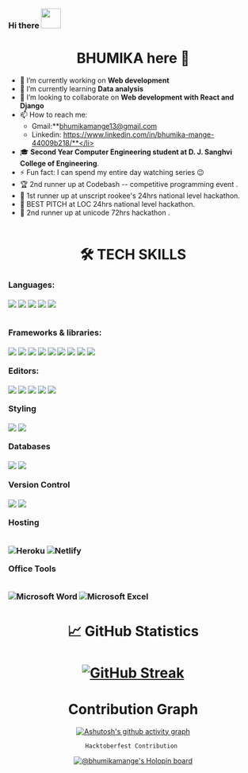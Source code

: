 ### Hi there <img src='https://github.com/NoobMahbub/NoobMahbub/blob/main/Wave.gif' width='40' height='40'/>
   <h1 align='center'>BHUMIKA here 👑</h1>


 - 🔭 I’m currently working on **Web development** 
 - 🌱 I’m currently learning **Data analysis** 
 - 👯 I’m looking to collaborate on **Web development with React and Django** 
 - 📫 How to reach me:<ul> <li >Gmail:**bhumikamange13@gmail.com</li><li>Linkedin: https://www.linkedin.com/in/bhumika-mange-44009b218/**</li></ul>
 - 🎓 **Second Year Computer Engineering student at D. J. Sanghvi College of Engineering**.
 - ⚡ Fun fact: I can spend my entire day watching series 😉
 - 🏆 2nd runner up at Codebash -- competitive programming event .
 - 🥇 1st runner up at unscript rookee's 24hrs national level hackathon.
 - 🥇 BEST PITCH at LOC 24hrs national level hackathon.
 - 🥇 2nd runner up at unicode 72hrs hackathon .
<br/><br/>
### <h1 align='center'>🛠 TECH SKILLS</h1>
<h3 >
Languages:<br/><br/>

<img src="https://img.shields.io/badge/c-%2300599C.svg?style=for-the-badge&logo=c&logoColor=white"/>
<img src="https://img.shields.io/badge/c++-%2300599C.svg?style=for-the-badge&logo=c%2B%2B&logoColor=white"/>
<img src="https://img.shields.io/badge/java-%23ED8B00.svg?style=for-the-badge&logo=java&logoColor=white"/>
<img src="https://img.shields.io/badge/python-3670A0?style=for-the-badge&logo=python&logoColor=ffdd54"/> 
<img src="https://img.shields.io/badge/javascript-%23323330.svg?style=for-the-badge&logo=javascript&logoColor=%23F7DF1E"/>

   
<br/>Frameworks & libraries:<br/><br/>
<img src="https://img.shields.io/badge/bootstrap-%23563D7C.svg?style=for-the-badge&logo=bootstrap&logoColor=white"/>
<img src="https://img.shields.io/badge/django-%23092E20.svg?style=for-the-badge&logo=django&logoColor=white"/>
<img src="https://img.shields.io/badge/DJANGO-REST-ff1709?style=for-the-badge&logo=django&logoColor=white&color=ff1709&labelColor=gray"/>
<img src="https://img.shields.io/badge/jquery-%230769AD.svg?style=for-the-badge&logo=jquery&logoColor=white"/>
<img src="https://img.shields.io/badge/MUI-%230081CB.svg?style=for-the-badge&logo=material-ui&logoColor=white"/>
<img src="https://img.shields.io/badge/NPM-%23000000.svg?style=for-the-badge&logo=npm&logoColor=white"/>
<img src="https://img.shields.io/badge/react-%2320232a.svg?style=for-the-badge&logo=react&logoColor=%2361DAFB"/>
<img src="https://img.shields.io/badge/React_Router-CA4245?style=for-the-badge&logo=react-router&logoColor=white"/>
<img src="https://img.shields.io/badge/redux-%23593d88.svg?style=for-the-badge&logo=redux&logoColor=white"/>
   
Editors:<br/><br/>
<img src="https://img.shields.io/badge/Atom-%2366595C.svg?style=for-the-badge&logo=atom&logoColor=white"/>
<img src="https://img.shields.io/badge/CodePen-white?style=for-the-badge&logo=codepen&logoColor=black"/>
<img src="https://img.shields.io/badge/Codesandbox-040404?style=for-the-badge&logo=codesandbox&logoColor=DBDBDB"/>
<img src="https://img.shields.io/badge/sublime_text-%23575757.svg?style=for-the-badge&logo=sublime-text&logoColor=important"/>
<img src="https://img.shields.io/badge/Visual%20Studio%20Code-0078d7.svg?style=for-the-badge&logo=visual-studio-code&logoColor=white"/>
   
Styling<br/><br/>
<img src="https://img.shields.io/badge/figma-%23F24E1E.svg?style=for-the-badge&logo=figma&logoColor=white"/>
   <img src="https://img.shields.io/badge/Framer-black?style=for-the-badge&logo=framer&logoColor=blue"/>
   
Databases<br/><br/>
<img src="https://img.shields.io/badge/mysql-%2300f.svg?style=for-the-badge&logo=mysql&logoColor=white"/>
<img src="https://img.shields.io/badge/sqlite-%2307405e.svg?style=for-the-badge&logo=sqlite&logoColor=white"/>
     
Version Control<br/><br/>
<img src="https://img.shields.io/badge/git-%23F05033.svg?style=for-the-badge&logo=git&logoColor=white"/>
<img src="https://img.shields.io/badge/github-%23121011.svg?style=for-the-badge&logo=github&logoColor=white"/>
   
Hosting<br/><br/>
   
![Heroku](https://img.shields.io/badge/heroku-%23430098.svg?style=for-the-badge&logo=heroku&logoColor=white)
![Netlify](https://img.shields.io/badge/netlify-%23000000.svg?style=for-the-badge&logo=netlify&logoColor=#00C7B7)
   
Office Tools<br/><br/>
    
![Microsoft Word](https://img.shields.io/badge/Microsoft_Word-2B579A?style=for-the-badge&logo=microsoft-word&logoColor=white)
![Microsoft Excel](https://img.shields.io/badge/Microsoft_Excel-217346?style=for-the-badge&logo=microsoft-excel&logoColor=white)
   </h3>
   
 <div align='center'>
 
 <h1>📈 GitHub Statistics<h1>
<!--    
 ![Anurag's GitHub stats](https://github-readme-stats.vercel.app/api?username=bhumika-1-3&theme=gotham&show_icons=true&count_private=true&hide_border=true&bg_color=0D1117&card_width=600) -->
    
 [![GitHub Streak](https://github-readme-streak-stats.herokuapp.com/?user=bhumika-1-3&theme=gotham&hide_border=true&card_width=600&bg_color=0D1117)](https://git.io/streak-stats)
    

 <h1>Contribution Graph</h1>
    
[![Ashutosh's github activity graph](https://activity-graph.herokuapp.com/graph?username=bhumika-1-3&theme=gotham&hide_border=true&count_private=true)](https://github.com/ashutosh00710/github-readme-activity-graph)
 <div/>
 
    Hacktoberfest Contribution 
  [![@bhumikamange's Holopin board](https://holopin.me/bhumikamange)](https://holopin.io/@bhumikamange)

